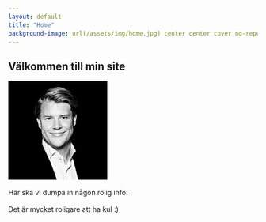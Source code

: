 ```yaml
---
layout: default
title: "Home"
background-image: url(/assets/img/home.jpg) center center cover no-repeat fixed;
---
```


## Välkommen till min site

<img src="/assets/img/me.jpg" class="picture-profile"/> 


Här ska vi dumpa in någon rolig info. 
<br>
<br>
Det är mycket roligare att ha kul :)